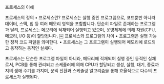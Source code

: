 프로세스의 이해

프로세스의 정의
•	프로세스란?
프로세스는 실행 중인 프로그램으로, 코드뿐만 아니라 데이터, 스택, 힙 등 여러 메모리 영역을 포함합니다. 단순히 파일로 존재하는 프로그램과 달리, 프로세스는 메모리에 적재되어 실행되고 있으며, 운영체제에 의해 자원(CPU, 메모리, I/O 등)이 할당됩니다.
￼
프로세스와 프로그램의 차이
•	프로그램은 실행 가능한 정적 코드 파일을 의미한다.
•	프로세스는 그 프로그램이 실행되어 메모리에 로드되고 동작하는 동적인 실체다.

프로세스는 단순한 프로그램 파일이 아니라, 메모리에 적재되어 실행 중인 동적인 실체로서, PCB를 통해 관리되고 스케줄러에 의해 CPU가 할당되고 생성, 실행, 대기, 종료까지의 생애 주기를 가지며, 문맥 전환과 스케줄링 알고리즘을 통해 효율적으로 다수의 프로세스가 실행된다.
